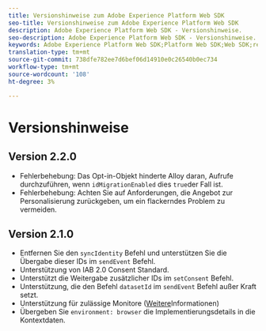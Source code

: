 ```yaml
---
title: Versionshinweise zum Adobe Experience Platform Web SDK
seo-title: Versionshinweise zum Adobe Experience Platform Web SDK
description: Adobe Experience Platform Web SDK - Versionshinweise.
seo-description: Adobe Experience Platform Web SDK - Versionshinweise.
keywords: Adobe Experience Platform Web SDK;Platform Web SDK;Web SDK;release notes;
translation-type: tm+mt
source-git-commit: 738dfe782ee7d6bef06d14910e0c26540b0ec734
workflow-type: tm+mt
source-wordcount: '108'
ht-degree: 3%

---
```



# Versionshinweise

## Version 2.2.0

* Fehlerbehebung: Das Opt-in-Objekt hinderte Alloy daran, Aufrufe durchzuführen, wenn `idMigrationEnabled` dies `true`der Fall ist.
* Fehlerbehebung: Achten Sie auf Anforderungen, die Angebot zur Personalisierung zurückgeben, um ein flackerndes Problem zu vermeiden.

## Version 2.1.0

* Entfernen Sie den `syncIdentity` Befehl und unterstützen Sie die Übergabe dieser IDs im `sendEvent` Befehl.
* Unterstützung von IAB 2.0 Consent Standard.
* Unterstützt die Weitergabe zusätzlicher IDs im `setConsent` Befehl.
* Unterstützung, die den Befehl `datasetId` im `sendEvent` Befehl außer Kraft setzt.
* Unterstützung für zulässige Monitore ([Weitere](https://github.com/adobe/alloy/wiki/Monitoring-Hooks)Informationen)
* Übergeben Sie `environment: browser` die Implementierungsdetails in die Kontextdaten.
